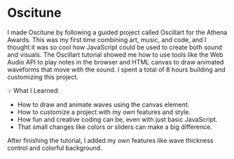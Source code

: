 # Oscitune
I made Oscitune by following a guided project called Oscillart for the Athena Awards.
This was my first time combining art, music, and code, and I thought it was so cool how JavaScript could be used to create both sound and visuals. 
The Oscillart tutorial showed me how to use tools like the Web Audio API to play notes in the browser and HTML canvas to draw animated waveforms that move with the sound.
I spent a total of 8 hours building and customizing this project.

💡 What I Learned:
- How to draw and animate waves using the canvas element.
- How to customize a project with my own features and style.
- How fun and creative coding can be, even with just basic JavaScript.
- That small changes like colors or sliders can make a big difference.

After finishing the tutorial, I added my own features like wave thickness control and colorful background.
